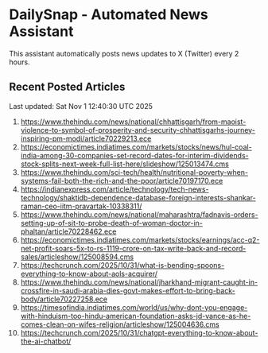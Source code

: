 # DailySnap - Automated News Assistant

This assistant automatically posts news updates to X (Twitter) every 2 hours.

## Recent Posted Articles

Last updated: Sat Nov  1 12:40:30 UTC 2025

1. https://www.thehindu.com/news/national/chhattisgarh/from-maoist-violence-to-symbol-of-prosperity-and-security-chhattisgarhs-journey-inspiring-pm-modi/article70229213.ece
2. https://economictimes.indiatimes.com/markets/stocks/news/hul-coal-india-among-30-companies-set-record-dates-for-interim-dividends-stock-splits-next-week-full-list-here/slideshow/125013474.cms
3. https://www.thehindu.com/sci-tech/health/nutritional-poverty-when-systems-fail-both-the-rich-and-the-poor/article70197170.ece
4. https://indianexpress.com/article/technology/tech-news-technology/shaktidb-dependence-database-foreign-interests-shankar-raman-ceo-iitm-pravartak-10338311/
5. https://www.thehindu.com/news/national/maharashtra/fadnavis-orders-setting-up-of-sit-to-probe-death-of-woman-doctor-in-phaltan/article70228462.ece
6. https://economictimes.indiatimes.com/markets/stocks/earnings/acc-q2-net-profit-soars-5x-to-rs-1119-crore-on-tax-write-back-and-record-sales/articleshow/125008594.cms
7. https://techcrunch.com/2025/10/31/what-is-bending-spoons-everything-to-know-about-aols-acquirer/
8. https://www.thehindu.com/news/national/jharkhand-migrant-caught-in-crossfire-in-saudi-arabia-dies-govt-makes-effort-to-bring-back-body/article70227258.ece
9. https://timesofindia.indiatimes.com/world/us/why-dont-you-engage-with-hinduism-too-hindu-american-foundation-asks-jd-vance-as-he-comes-clean-on-wifes-religion/articleshow/125004636.cms
10. https://techcrunch.com/2025/10/31/chatgpt-everything-to-know-about-the-ai-chatbot/
